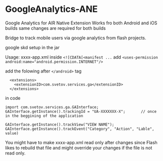 # GoogleAnalytics-ANE
Google Analytics for AIR Native Extension 
Works fro both Android and iOS builds
same changes are required for both builds

Bridge to track mobile users via google analytics from flash projects.

google skd setup in the jar 
<uses-sdk android:minSdkVersion="8" android:targetSdkVersion="18" />

Usage:
xxxx-app.xml
inside ```<![CDATA[<manifest ...```
add
```<uses-permission android:name="android.permission.INTERNET"/>```

add the folowing after ```</android>``` tag
```
  <extensions>
    <extensionID>com.svetov.services.ga</extensionID>
  </extensions>
```
in code
```
import com.svetov.services.ga.GAInterface;
GAInterface.getInstance().trackingId = "UA-XXXXXXX-X";       // once in the beggining of the application

GAInterface.getInstance().trackView("VIEW NAME");
GAInterface.getInstance().trackEvent("Category", "Action", "Lable", value)
```

You might have to make xxxx-app.xml read only after changes since Flash likes to rebuild that file and might override your changes if the file is not read only.

